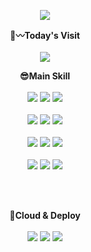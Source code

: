 <p align='center'>
    <img src="https://capsule-render.vercel.app/api?type=waving&color=auto&height=300&section=header&text=Welcome%20MJ%20Github&fontSize=70&animation=fadeIn&fontAlignY=38&desc=mintchoco%20will%20conquer%20the%20world!!&descAlignY=51&descAlign=62"/>
</p>

<p>
    <div align="center">
    <b>🧲〰Today's Visit</b>
    <br/>
    <br/>
    <a href="https://hits.seeyoufarm.com"><img src="https://hits.seeyoufarm.com/api/count/incr/badge.svg?url=https%3A%2F%2Fgithub.com%2FDivjason%2Fhit-counter&count_bg=%2379C83D&title_bg=%23555555&icon=&icon_color=%23E7E7E7&title=hits&edge_flat=false"/></a>
    </div>
</p>

   
<p>
   <div align="center">
       <b>😎Main Skill</b>
       <br/>
       <br/>
       <img src="https://img.shields.io/badge/Figma-F24E1E?style=flat-square&logo=figma&logoColor=white"/>
       <img src="https://img.shields.io/badge/FontAwesome-528DD7?style=flat-square&logo=fontawesome&logoColor=white"/>
       <img src="https://img.shields.io/badge/GoogleFonts-4285F4?style=flat-square&logo=googlefonts&logoColor=white"/>
       <br/>
       <br/>
       <img src="https://img.shields.io/badge/HTML5-E34F26?style=flat-square&logo=HTML5&logoColor=white"/>
       <img src="https://img.shields.io/badge/CSS3-1572B66?style=flat-square&logo=CSS3&logoColor=white"/>
       <img src="https://img.shields.io/badge/SCSS-CC6699?style=flat-square&logo=sass&logoColor=white"/>
       <br/>
       <br/>
       <img src="https://img.shields.io/badge/JavaScript-F7DF1E?style=flat-square&logo=JavaScript&logoColor=white"/>
        <img src="https://img.shields.io/badge/React-61DAFB?style=flat-square&logo=React&logoColor=white"/>
       <img src="https://img.shields.io/badge/Typescript-3178C6?style=flat-square&logo=Typescript&logoColor=white"/>   
       <br/>
       <br/>
       <img src="https://img.shields.io/badge/Redux-764ABC?style=flat-square&logo=redux&logoColor=white"/>
       <img src="https://img.shields.io/badge/Recoil-3578E5?style=flat-square&logo=recoil&logoColor=yellow"/>
       <img src="https://img.shields.io/badge/Node.js-339933?style=flat-square&logo=nodedotjs&logoColor=white"/>
       <br/>
       <br/>
   </div>
</p>
    <br/>
<p>
    <div align="center">
        <b>🚀Cloud & Deploy </b>
        <br/>
        <br/>
        <img src="https://img.shields.io/badge/Git-F05032?style=flat-square&logo=git&logoColor=white"/> 
        <img src="https://img.shields.io/badge/Firebase-FFCA28?style=flat-square&logo=firebase&logoColor=white"/>
        <img src="https://img.shields.io/badge/Netlify-00C7B7?style=flat-square&logo=netlify&logoColor=white"/>
    </div>
</p>
    <br/>

